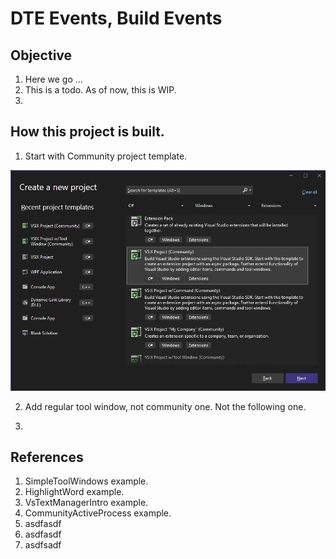 # DTE Events, Build Events

## Objective
1. Here we go ...
2. This is a todo. As of now, this is WIP.
3. 

## How this project is built.
1. Start with Community project template.

![Community Template](Images/50_50_ProjectTemplate.png)

2. Add regular tool window, not community one. Not the following one.

3. 

## References
1. SimpleToolWindows example.
2. HighlightWord example. 
3. VsTextManagerIntro example.
4. CommunityActiveProcess example.
5. asdfasdf
6. asdfasdf
7. asdfsadf


